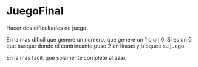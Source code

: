 # JuegoFinal


Hacer dos dificultades de juego

En la mas dificil que genere un numero, que genere un 1 o un 0. Si es un 0 que busque donde el contrincante puso 2 en lineas y bloquee su juego.

En la mas facil, que solamente complete al azar.
